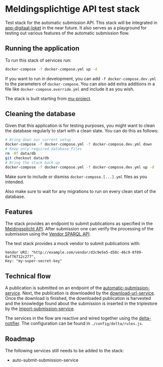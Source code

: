 # Meldingsplichtige API test stack

Test stack for the automatic submission API. This stack will be integrated in
[app-digitaal-loket](https://github.com/lblod/app-digitaal-loket) in the near
future. It also serves as a playground for testing out various features of the
automatic submission flow.

## Running the application

To run this stack of services run:

```sh
docker-compose -f docker-compose.yml up -d
```

If you want to run in development, you can add `-f docker-compose.dev.yml` to
the parameters of `docker-compose`. You can also add extra additions in a file
like `docker-compose.override.yml` and include it as you wish.

The stack is built starting from
[mu-project](https://github.com/mu-semtech/mu-project).

## Cleaning the database

Given that this application is for testing purposes, you might want to clean the
database regularly to start with a clean slate. You can do this as follows:

```sh
# Bring down our current setup
docker-compose -f docker-compose.yml -f docker-compose.dev.yml down
# Keep only required database files
rm -Rf data/db
git checkout data/db
# Bring the stack back up
docker-compose -f docker-compose.yml -f docker-compose.dev.yml up -d
```

Make sure to include or dismiss `docker-compose.[...].yml` files as you
intended.

Also make sure to wait for any migrations to run on every clean start of the
database.

## Features

The stack provides an endpoint to submit publications as specified in the
[Meldingsplicht
API](https://lblod.github.io/pages-vendors/#/docs/submission-api). After
submission one can verify the processing of the submission using the [Vendor
SPARQL API](https://lblod.github.io/pages-vendors/#/docs/vendor-sparql-api).

The test stack provides a mock vendor to submit publications with:

```
Vendor URI: "http://example.com/vendor/d3c9e5e5-d50c-46c9-8f09-6af76712c277",
Key: "my-super-secret-key"
```

## Technical flow

A publication is submitted on an endpoint of the
[automatic-submission-service](https://github.com/lblod/automatic-submission-service).
Next, the publication is downloaded by the
[download-url-service](https://github.com/lblod/download-url-service). Once the
download is finished, the downloaded publication is harvested and the knowledge
found about the submission is inserted in the triplestore by the
[import-submission-service](https://github.com/lblod/import-submission-service).

The services in the flow are reactive and wired together using the
[delta-notifier](https://github.com/mu-semtech/delta-notifier). The
configuration can be found in `./config/delta/rules.js`.

## Roadmap

The following services still needs to be added to the stack:

* auto-submit-submission-service
